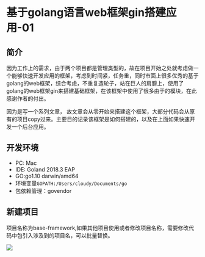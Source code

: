 # 基于golang语言web框架gin搭建应用-01

## 简介

因为工作上的需求，由于两个项目都是管理类型的，故在项目开始之处就考虑做一个能够快速开发应用的框架，考虑到时间紧，任务重，同时市面上很多优秀的基于golang的web框架，综合考虑，不重复造轮子，站在巨人的肩膀上，使用了golang的web框架gin来搭建基础框架，在该框架中使用了很多由于的模块，在此感谢作者的付出。

因为是写一个系列文章， 故文章会从零开始来搭建这个框架，大部分代码会从原有的项目copy过来。主要目的记录该框架是如何搭建的，以及在上面如果快速开发一个后台应用。

## 开发环境

* PC: Mac
* IDE: Goland 2018.3 EAP
* GO:go1.10 darwin/amd64 
* 环境变量`GOPATH:/Users/cloudy/Documents/go`  
* 包依赖管理：govendor

## 新建项目

项目名称为base-framework,如果其他项目使用或者修改项目名称，需要修改代码中包引入涉及到的项目名，可以批量替换。

![](/assets/01-project-create.png)





